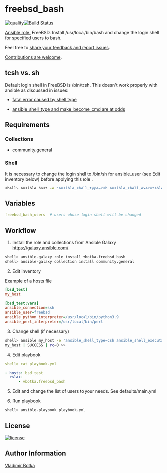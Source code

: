 # freebsd_bash

[![quality](https://img.shields.io/ansible/quality/27910)](https://galaxy.ansible.com/vbotka/freebsd_bash)[![Build Status](https://travis-ci.org/vbotka/ansible-freebsd-bash.svg?branch=master)](https://travis-ci.org/vbotka/ansible-freebsd-bash)

[Ansible role.](https://galaxy.ansible.com/vbotka/freebsd_bash/) FreeBSD. Install /usr/local/bin/bash and change the login shell for specified users to bash.

Feel free to [share your feedback and report issues](https://github.com/vbotka/ansible-freebsd-bash/issues).

[Contributions are welcome](https://github.com/firstcontributions/first-contributions).


## tcsh vs. sh

Default login shell in FreeBSD is /bin/tcsh. This doesn't work properly with ansible as discussed in issues:

- [fatal error caused by shell type](https://github.com/ansible/ansible/issues/13459)

- [ansible_shell_type and make_become_cmd are at odds](https://github.com/ansible/ansible/issues/13179)


## Requirements

### Collections

* community.general

### Shell

It is necessary to change the login shell to /bin/sh for ansible_user (see Edit inventory below) before applying this role .

```bash
shell> ansible host -e 'ansible_shell_type=csh ansible_shell_executable=/bin/csh' -a 'sudo pw usermod freebsd -s /bin/sh'

```


## Variables

```yaml
freebsd_bash_users	# users whose login shell will be changed
```


## Workflow

1) Install the role and collections from Ansible Galaxy https://galaxy.ansible.com/

```bash
shell> ansible-galaxy role install vbotka.freebsd_bash
shell> ansible-galaxy collection install community.general
```

2) Edit inventory

Example of a hosts file

```ini
[bsd_test]
my_host

[bsd_test:vars]
ansible_connection=ssh
ansible_user=freebsd
ansible_python_interpreter=/usr/local/bin/python3.9
ansible_perl_interpreter=/usr/local/bin/perl
```

3) Change shell (if necessary)

```bash
shell> ansible my_host -e 'ansible_shell_type=csh ansible_shell_executable=/bin/csh' -a 'sudo pw usermod freebsd -s /bin/sh'
my_host | SUCCESS | rc=0 >>
```

4) Edit playbook

```yaml
shell> cat playbook.yml

- hosts: bsd_test
  roles:
      - vbotka.freebsd_bash
```

5) Edit and change the list of users to your needs. See defaults/main.yml

6) Run playbook

```bash
shell> ansible-playbook playbook.yml
```


## License

[![license](https://img.shields.io/badge/license-BSD-red.svg)](https://www.freebsd.org/doc/en/articles/bsdl-gpl/article.html)


## Author Information

[Vladimir Botka](https://botka.link)
